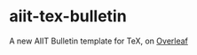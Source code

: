 # aiit-tex-bulletin
A new AIIT Bulletin template for TeX, on [Overleaf](https://ja.overleaf.com/read/nphzcgzvdqbf)
